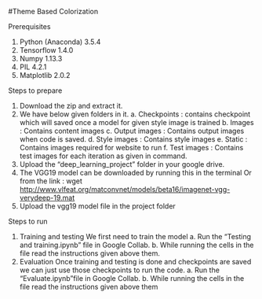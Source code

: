 #Theme Based Colorization

Prerequisites
1. Python (Anaconda) 3.5.4
2. Tensorflow 1.4.0
3. Numpy 1.13.3
4. PIL 4.2.1
5. Matplotlib 2.0.2

Steps to prepare
1. Download the zip and extract it.
2. We have below given folders in it.
a. Checkpoints : contains checkpoint which will saved once a model for given style
image is trained
b. Images : Contains content images
c. Output images : Contains output images when code is saved.
d. Style images : Contains style images
e. Static : Contains images required for website to run
f. Test images : Contains test images for each iteration as given in command.
3. Upload the “deep_learning_project” folder in your google drive.
4. The VGG19 model can be downloaded by running this in the terminal Or from the link :
wget http://www.vlfeat.org/matconvnet/models/beta16/imagenet-vgg-verydeep-19.mat
5. Upload the vgg19 model file in the project folder

Steps to run
1. Training and testing
We first need to train the model
a. Run the “Testing and training.ipynb” file in Google Collab.
b. While running the cells in the file read the instructions given above them.
2. Evaluation
Once training and testing is done and checkpoints are saved we can just use those
checkpoints to run the code.
a. Run the “Evaluate.ipynb”file in Google Collab.
b. While running the cells in the file read the instructions given above them
